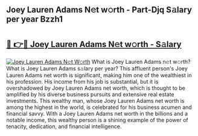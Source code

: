 ## Joey Lauren Adams N𝚎t w𝚘rth - Part-Djq S𝚊lary per year Bzzh1

# <h2><a href="http://gc55ty.nevu.top/?p=Joey+Lauren+Adams">🔗 👉🔴 Joey Lauren Adams N𝚎t w𝚘rth - S𝚊lary</a></h2>

[![Joey Lauren Adams N𝚎t W𝚘rth](https://i.imgur.com/Oavwk0R.jpeg)](http://gc55ty.nevu.top/?p=Joey+Lauren+Adams)
What is Joey Lauren Adams n𝚎t w𝚘rth? What is Joey Lauren Adams s𝚊lary per year?
This affluent person's Joey Lauren Adams net worth is significant, making him one of the wealthiest in his profession. His income from his job is substantial, but it is overshadowed by Joey Lauren Adams net worth, which is thought to be amplified by his diverse business pursuits and extensive real estate investments. This wealthy man, whose Joey Lauren Adams net worth is among the highest in the world, is celebrated for his business acumen and financial savvy. With a Joey Lauren Adams net worth in the billions and a notable income, this wealthy person is a shining example of the power of tenacity, dedication, and financial intelligence.
